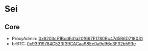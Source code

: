 # Sei

## Core

- ProxyAdmin: [0x9203cE1BcdEd1a20f697E1780Bc47d5B6D718031](https://seitrace.com/address/0x9203cE1BcdEd1a20f697E1780Bc47d5B6D718031)
- brBTC: [0x93919784C523f39CACaa98Ee0a9d96c3F32b593e](https://seitrace.com/address/0x93919784C523f39CACaa98Ee0a9d96c3F32b593e)

